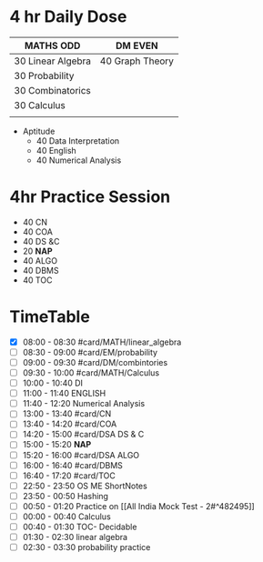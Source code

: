 # 4 hr Daily Dose
| MATHS **ODD**     | DM **EVEN**     |
| ----------------- | --------------- |
| 30 Linear Algebra | 40 Graph Theory |
| 30 Probability    |                 |
| 30 Combinatorics  |                 |
| 30 Calculus       |                 |
|                   |                 |

- Aptitude
	- 40 Data Interpretation
	- 40 English
	- 40 Numerical Analysis 

# 4hr Practice Session
- 40 CN
- 40 COA
- 40 DS &C
- 20 **NAP**
- 40 ALGO
- 40 DBMS
- 40 TOC
  
# TimeTable 
- [x] 08:00 - 08:30 #card/MATH/linear_algebra 
- [ ] 08:30 - 09:00 #card/EM/probability 
- [ ] 09:00 - 09:30 #card/DM/combintories 
- [ ] 09:30 - 10:00 #card/MATH/Calculus 
- [ ] 10:00 - 10:40 DI
- [ ] 11:00 - 11:40 ENGLISH
- [ ] 11:40 - 12:20 Numerical Analysis
- [ ] 13:00 - 13:40 #card/CN 
- [ ] 13:40 - 14:20 #card/COA 
- [ ] 14:20 - 15:00 #card/DSA DS & C
- [ ] 15:00 - 15:20 **NAP**
- [ ] 15:20 - 16:00 #card/DSA ALGO 
- [ ] 16:00 - 16:40 #card/DBMS 
- [ ] 16:40 - 17:20 #card/TOC 
- [ ] 22:50 - 23:50 OS ME ShortNotes
- [ ] 23:50 - 00:50 Hashing
- [ ] 00:50 - 01:20 Practice on [[All India Mock Test - 2#^482495]]
- [ ] 00:00 - 00:40 Calculus
- [ ] 00:40 - 01:30 TOC- Decidable
- [ ] 01:30 - 02:30 linear algebra
- [ ] 02:30 - 03:30 probability practice